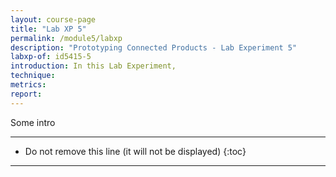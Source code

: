 ```yaml
---
layout: course-page
title: "Lab XP 5"
permalink: /module5/labxp
description: "Prototyping Connected Products - Lab Experiment 5"
labxp-of: id5415-5
introduction: In this Lab Experiment,
technique:
metrics:
report:
---
```


Some intro

---

* Do not remove this line (it will not be displayed)
{:toc}

---